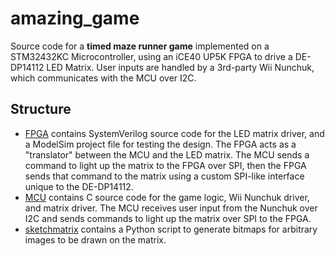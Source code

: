 # amazing_game
Source code for a **timed maze runner game** implemented on a STM32432KC Microcontroller, using an iCE40 UP5K FPGA to drive a DE-DP14112 LED Matrix. User inputs are handled by a 3rd-party Wii Nunchuk, which communicates with the MCU over I2C.

## Structure
* [FPGA](https://github.com/Martin5009/amazing_game/tree/master/FPGA) contains SystemVerilog source code for the LED matrix driver, and a ModelSim project file for testing the design. The FPGA acts as a "translator" between the MCU and the LED matrix. The MCU sends a command to light up the matrix to the FPGA over SPI, then the FPGA sends that command to the matrix using a custom SPI-like interface unique to the DE-DP14112.
* [MCU](https://github.com/Martin5009/amazing_game/tree/master/MCU) contains C source code for the game logic, Wii Nunchuk driver, and matrix driver. The MCU receives user input from the Nunchuk over I2C and sends commands to light up the matrix over SPI to the FPGA.
* [sketchmatrix](https://github.com/Martin5009/amazing_game/tree/master/sketchmatrix) contains a Python script to generate bitmaps for arbitrary images to be drawn on the matrix. 

